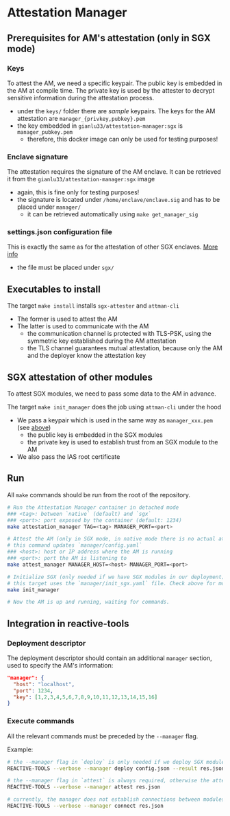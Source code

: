 # Attestation Manager

## Prerequisites for AM's attestation (only in SGX mode)

### Keys

To attest the AM, we need a specific keypair. The public key is embedded in the AM at compile time. The private key is used by the attester to decrypt sensitive information during the attestation process.

- under the `keys/` folder there are *sample* keypairs. The keys for the AM attestation are `manager_{privkey,pubkey}.pem`
- the key embedded in `gianlu33/attestation-manager:sgx` is `manager_pubkey.pem`
  - therefore, this docker image can only be used for testing purposes!

### Enclave signature

The attestation requires the signature of the AM enclave. It can be retrieved it from the `gianlu33/attestation-manager:sgx` image

- again, this is fine only for testing purposes!
- the signature is located under `/home/enclave/enclave.sig` and has to be placed under `manager/`
  - it can be retrieved automatically using `make get_manager_sig`

### settings.json configuration file

This is exactly the same as for the attestation of other SGX enclaves. [More info](../sgx/README.md)
- the file must be placed under `sgx/`

## Executables to install

The target `make install` installs `sgx-attester` and `attman-cli`

- The former is used to attest the AM
- The latter is used to communicate with the AM
  - the communication channel is protected with TLS-PSK, using the symmetric key established during the AM attestation
  - the TLS channel guarantees mutual attestation, because only the AM and the deployer know the attestation key

## SGX attestation of other modules

To attest SGX modules, we need to pass some data to the AM in advance.

The target `make init_manager` does the job using `attman-cli` under the hood
- We pass a keypair which is used in the same way as `manager_xxx.pem` (see [above](#keys))
  - the public key is embedded in the SGX modules
  - the private key is used to establish trust from an SGX module to the AM
- We also pass the IAS root certificate

## Run

All `make` commands should be run from the root of the repository.

```bash
# Run the Attestation Manager container in detached mode
### <tag>: between `native` (default) and `sgx`
### <port>: port exposed by the container (default: 1234)
make attestation_manager TAG=<tag> MANAGER_PORT=<port>

# Attest the AM (only in SGX mode, in native mode there is no actual attestation)
# this command updates `manager/config.yaml`
### <host>: host or IP address where the AM is running
### <port>: port the AM is listening to
make attest_manager MANAGER_HOST=<host> MANAGER_PORT=<port>

# Initialize SGX (only needed if we have SGX modules in our deployment)
# this target uses the `manager/init_sgx.yaml` file. Check above for more info
make init_manager

# Now the AM is up and running, waiting for commands.
```

## Integration in reactive-tools

### Deployment descriptor

The deployment descriptor should contain an additional `manager` section, used to specify the AM's information:

```json
"manager": {
  "host": "localhost",
  "port": 1234,
  "key": [1,2,3,4,5,6,7,8,9,10,11,12,13,14,15,16]
}
```

### Execute commands

All the relevant commands must be preceded by the `--manager` flag.

Example:

```bash
# the --manager flag in `deploy` is only needed if we deploy SGX modules
REACTIVE-TOOLS --verbose --manager deploy config.json --result res.json

# the --manager flag in `attest` is always required, otherwise the attestation is performed by the deployer
REACTIVE-TOOLS --verbose --manager attest res.json

# currently, the manager does not establish connections between modules. Hence the flag is useless in `connect`
REACTIVE-TOOLS --verbose --manager connect res.json
```
